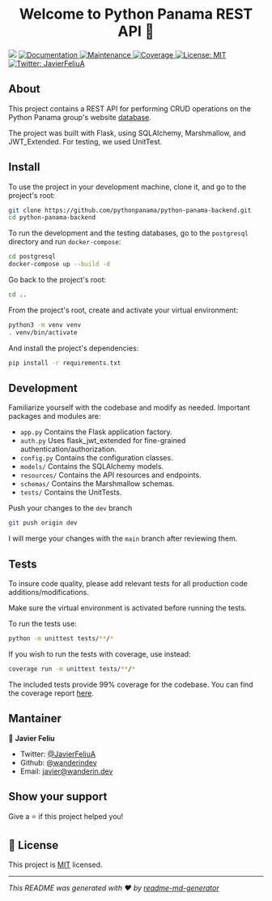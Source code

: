 <h1 align="center">Welcome to Python Panama REST API 👋</h1>
<p>
  <img src="https://img.shields.io/badge/version-1.0.0-blue.svg?cacheSeconds=2592000" />
  <a href="https://github.com/pythonpanama/python-panama-backend/blob/master/README.md">
    <img alt="Documentation" src="https://img.shields.io/badge/documentation-yes-brightgreen.svg" target="_blank" />
  </a>
  <a href="https://github.com/pythonpanama/python-panama-backend/graphs/commit-activity">
    <img alt="Maintenance" src="https://img.shields.io/badge/Maintained%3F-yes-brightgreen.svg" target="_blank" />
  </a>
  <a href="https://htmlpreview.github.io/?https://github.com/pythonpanama/python-panama-backend/blob/coverage_html_report/index.html">
    <img alt="Coverage" src="https://img.shields.io/badge/coverage-99%25-brightgreen.svg" target="_blank" />
  </a>  
  <a href="https://github.com/pythonpanama/python-panama-backend/blob/master/LICENSE.md">
    <img alt="License: MIT" src="https://img.shields.io/badge/License-MIT-yellow.svg" target="_blank" />
  </a>
  <a href="https://twitter.com/JavierFeliuA">
    <img alt="Twitter: JavierFeliuA" src="https://img.shields.io/twitter/follow/JavierFeliuA.svg?style=social" target="_blank" />
  </a>
</p>

## About
This project contains a REST API for performing CRUD operations on the Python 
Panama group's website [database](https://github.com/pythonpanama/python-panama-backend/blob/erp.png). 

The project was built with Flask, using SQLAlchemy, Marshmallow, and JWT_Extended. For testing,
we used UnitTest.

## Install
To use the project in your development machine, clone it, and go to the project's root:
```sh
git clone https://github.com/pythonpanama/python-panama-backend.git
cd python-panama-backend
```
To run the development and the testing databases, go to the ```postgresql``` directory
and run ```docker-compose```:
```sh
cd postgresql
docker-compose up --build -d
```
Go back to the project's root:
```sh
cd ..
```
From the project's root, create and activate your virtual environment:
```sh
python3 -m venv venv
. venv/bin/activate
```
And install the project's dependencies:
```sh
pip install -r requirements.txt
```

## Development
Familiarize yourself with the codebase and modify as needed.  Important packages
and modules are:

- ```app.py``` Contains the Flask application factory.
- ```auth.py``` Uses flask_jwt_extended for fine-grained authentication/authorization.
- ```config.py``` Contains the configuration classes.
- ```models/``` Contains the SQLAlchemy models.
- ```resources/``` Contains the API resources and endpoints.
- ```schemas/``` Contains the Marshmallow schemas.
- ```tests/``` Contains the UnitTests.

Push your changes to the ```dev``` branch
```sh
git push origin dev
```
I will merge your changes with the ```main``` branch after reviewing them.

## Tests
To insure code quality, please add relevant tests for all production code additions/modifications.  

Make sure the virtual environment is activated before running the tests.

To run the tests use:
```sh
python -m unittest tests/**/*
```

If you wish to run the tests with coverage, use instead:
```sh
coverage run -m unittest tests/**/*
```
The included tests provide 99% coverage for the codebase.  You can find the coverage report [here](https://htmlpreview.github.io/?https://github.com/pythonpanama/python-panama-backend/blob/master/coverage_html_report/index.html).

## Mantainer

👤 **Javier Feliu**

* Twitter: [@JavierFeliuA](https://twitter.com/JavierFeliuA)
* Github: [@wanderindev](https://github.com/wanderindev)
* Email: [javier@wanderin.dev](mailto://javier@wanderin.dev)

## Show your support

Give a ⭐️ if this project helped you!

## 📝 License

This project is [MIT](https://github.com/pythonpanama/python-panama-backend/blob/master/LICENSE.md) licensed.

***
_This README was generated with ❤️ by [readme-md-generator](https://github.com/kefranabg/readme-md-generator)_
